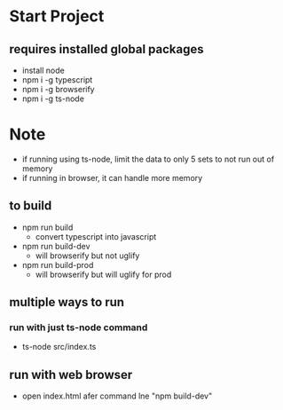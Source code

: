 # Start Project

## requires installed global packages
- install node
- npm i -g typescript
- npm i -g browserify
- npm i -g ts-node

# Note
- if running using ts-node, limit the data to only 5 sets to not run out of memory
- if running in browser, it can handle more memory

## to build
- npm run build
    - convert typescript into javascript
- npm run build-dev
    - will browserify but not uglify
- npm run build-prod
    - will browserify but will uglify for prod

## multiple ways to run

### run with just ts-node command
- ts-node src/index.ts

## run with web browser
- open index.html afer command lne "npm build-dev"

